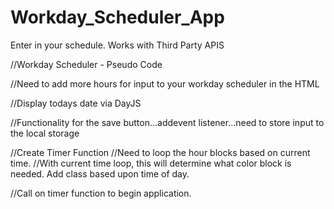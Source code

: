 # Workday_Scheduler_App
Enter in your schedule. Works with Third Party APIS


//Workday Scheduler - Pseudo Code 


//Need to add more hours for input to your workday scheduler in the HTML

//Display todays date via DayJS

//Functionality for the save button...addevent listener...need to store input to the local storage

//Create Timer Function
    //Need to loop the hour blocks based on current time. 
    //With current time loop, this will determine what color block is needed. Add class based upon time of day. 

//Call on timer function to begin application.